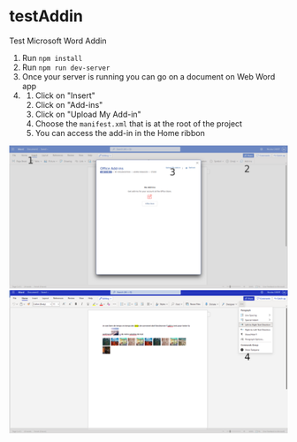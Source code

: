 # testAddin
Test Microsoft Word Addin

1. Run `npm install`
2. Run `npm run dev-server`
3. Once your server is running you can go on a document on Web Word app
4. 1. Click on "Insert"
   2. Click on "Add-ins"
   3. Click on "Upload My Add-in"
   4. Choose the `manifest.xml` that is at the root of the project
   5. You can access the add-in in the Home ribbon

![1](readmeImages/Steps_1.png)
![2](readmeImages/Steps_2.png)